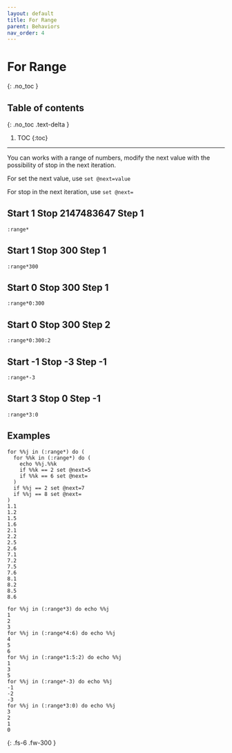 ```yaml
---
layout: default
title: For Range
parent: Behaviors
nav_order: 4
---
```


# For Range
{: .no_toc }

## Table of contents
{: .no_toc .text-delta }

1. TOC
{:toc}

---

You can works with a range of numbers, modify the next value with the possibility of stop in the next iteration.

For set the next value, use `set @next=value`

For stop in the next iteration, use `set @next=`

## Start 1 Stop 2147483647 Step 1
`:range*`

## Start 1 Stop 300 Step 1
`:range*300`

## Start 0 Stop 300 Step 1
`:range*0:300`

## Start 0 Stop 300 Step 2
`:range*0:300:2`

## Start -1 Stop -3 Step -1
`:range*-3`

## Start 3 Stop 0 Step -1
`:range*3:0`

## Examples
```
for %%j in (:range*) do (
  for %%k in (:range*) do (
    echo %%j.%%k
    if %%k == 2 set @next=5
    if %%k == 6 set @next=
  )
  if %%j == 2 set @next=7
  if %%j == 8 set @next=
)
1.1
1.2
1.5
1.6
2.1
2.2
2.5
2.6
7.1
7.2
7.5
7.6
8.1
8.2
8.5
8.6
```

```
for %%j in (:range*3) do echo %%j
1
2
3
for %%j in (:range*4:6) do echo %%j
4
5
6
for %%j in (:range*1:5:2) do echo %%j
1
3
5
for %%j in (:range*-3) do echo %%j
-1
-2
-3
for %%j in (:range*3:0) do echo %%j
3
2
1
0
```

{: .fs-6 .fw-300 }
